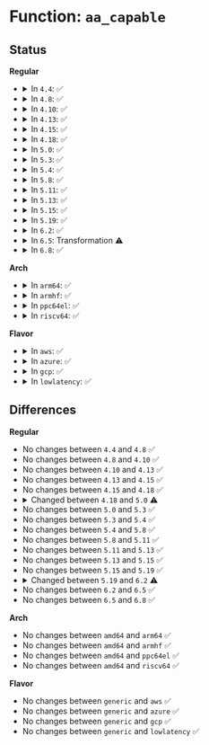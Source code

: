 # Function: <code>aa_capable</code>

## Status
<b>Regular</b>
<ul>
<li>
<details>
<summary>In <code>4.4</code>: ✅</summary>

```c
int aa_capable(struct aa_label *label, int cap, int audit);
```

**Collision:** Unique Global

**Inline:** No

**Transformation:** False

**Instances:**

```
In security/apparmor/capability.c (ffffffff81376dd0)
Location: security/apparmor/capability.c:148
Inline: False
Direct callers:
  - security/apparmor/ipc.c:aa_may_ptrace
  - security/apparmor/lsm.c:apparmor_capable
  - security/apparmor/lsm.c:apparmor_capable
  - security/apparmor/resource.c:aa_task_setrlimit
```
**Symbols:**

```
ffffffff81376dd0-ffffffff81377172: aa_capable (STB_GLOBAL)
```
</details>
</li>
<li>
<details>
<summary>In <code>4.8</code>: ✅</summary>

```c
int aa_capable(struct aa_label *label, int cap, int audit);
```

**Collision:** Unique Global

**Inline:** No

**Transformation:** False

**Instances:**

```
In security/apparmor/capability.c (ffffffff813af840)
Location: security/apparmor/capability.c:148
Inline: False
Direct callers:
  - security/apparmor/ipc.c:aa_may_ptrace
  - security/apparmor/lsm.c:apparmor_capable
  - security/apparmor/lsm.c:apparmor_capable
  - security/apparmor/resource.c:aa_task_setrlimit
```
**Symbols:**

```
ffffffff813af840-ffffffff813afc6e: aa_capable (STB_GLOBAL)
```
</details>
</li>
<li>
<details>
<summary>In <code>4.10</code>: ✅</summary>

```c
int aa_capable(struct aa_label *label, int cap, int audit);
```

**Collision:** Unique Global

**Inline:** No

**Transformation:** False

**Instances:**

```
In security/apparmor/capability.c (ffffffff813c69c0)
Location: security/apparmor/capability.c:148
Inline: False
Direct callers:
  - security/apparmor/ipc.c:aa_may_ptrace
  - security/apparmor/lsm.c:apparmor_capable
  - security/apparmor/lsm.c:apparmor_capable
  - security/apparmor/resource.c:aa_task_setrlimit
```
**Symbols:**

```
ffffffff813c69c0-ffffffff813c6dee: aa_capable (STB_GLOBAL)
```
</details>
</li>
<li>
<details>
<summary>In <code>4.13</code>: ✅</summary>

```c
int aa_capable(struct aa_label *label, int cap, int audit);
```

**Collision:** Unique Global

**Inline:** No

**Transformation:** False

**Instances:**

```
In security/apparmor/capability.c (ffffffff813dc840)
Location: security/apparmor/capability.c:151
Inline: False
Direct callers:
  - security/apparmor/ipc.c:aa_may_ptrace
  - security/apparmor/lsm.c:apparmor_capable
  - security/apparmor/lsm.c:apparmor_capable
  - security/apparmor/resource.c:aa_task_setrlimit
```
**Symbols:**

```
ffffffff813dc840-ffffffff813dcb66: aa_capable (STB_GLOBAL)
```
</details>
</li>
<li>
<details>
<summary>In <code>4.15</code>: ✅</summary>

```c
int aa_capable(struct aa_label *label, int cap, int audit);
```

**Collision:** Unique Global

**Inline:** No

**Transformation:** False

**Instances:**

```
In security/apparmor/capability.c (ffffffff814032b0)
Location: security/apparmor/capability.c:151
Inline: False
Direct callers:
  - security/apparmor/ipc.c:aa_may_ptrace
  - security/apparmor/lsm.c:apparmor_capable
  - security/apparmor/lsm.c:apparmor_capable
  - security/apparmor/resource.c:aa_task_setrlimit
```
**Symbols:**

```
ffffffff814032b0-ffffffff814035db: aa_capable (STB_GLOBAL)
```
</details>
</li>
<li>
<details>
<summary>In <code>4.18</code>: ✅</summary>

```c
int aa_capable(struct aa_label *label, int cap, int audit);
```

**Collision:** Unique Global

**Inline:** No

**Transformation:** False

**Instances:**

```
In security/apparmor/capability.c (ffffffff81434420)
Location: security/apparmor/capability.c:151
Inline: False
Direct callers:
  - security/apparmor/ipc.c:aa_may_ptrace
  - security/apparmor/lsm.c:apparmor_capable
  - security/apparmor/lsm.c:apparmor_capable
  - security/apparmor/resource.c:aa_task_setrlimit
```
**Symbols:**

```
ffffffff81434420-ffffffff81434767: aa_capable (STB_GLOBAL)
```
</details>
</li>
<li>
<details>
<summary>In <code>5.0</code>: ✅</summary>

```c
int aa_capable(struct aa_label *label, int cap, unsigned int opts);
```

**Collision:** Unique Global

**Inline:** No

**Transformation:** False

**Instances:**

```
In security/apparmor/capability.c (ffffffff81450f70)
Location: security/apparmor/capability.c:151
Inline: False
Direct callers:
  - security/apparmor/ipc.c:aa_may_ptrace
  - security/apparmor/lsm.c:apparmor_capable
  - security/apparmor/lsm.c:apparmor_capable
  - security/apparmor/resource.c:aa_task_setrlimit
```
**Symbols:**

```
ffffffff81450f70-ffffffff814512bb: aa_capable (STB_GLOBAL)
```
</details>
</li>
<li>
<details>
<summary>In <code>5.3</code>: ✅</summary>

```c
int aa_capable(struct aa_label *label, int cap, unsigned int opts);
```

**Collision:** Unique Global

**Inline:** No

**Transformation:** False

**Instances:**

```
In security/apparmor/capability.c (ffffffff8147ea30)
Location: security/apparmor/capability.c:147
Inline: False
Direct callers:
  - security/apparmor/ipc.c:aa_may_ptrace
  - security/apparmor/lsm.c:apparmor_capable
  - security/apparmor/lsm.c:apparmor_capable
  - security/apparmor/resource.c:aa_task_setrlimit
```
**Symbols:**

```
ffffffff8147ea30-ffffffff8147ed6d: aa_capable (STB_GLOBAL)
```
</details>
</li>
<li>
<details>
<summary>In <code>5.4</code>: ✅</summary>

```c
int aa_capable(struct aa_label *label, int cap, unsigned int opts);
```

**Collision:** Unique Global

**Inline:** No

**Transformation:** False

**Instances:**

```
In security/apparmor/capability.c (ffffffff81498730)
Location: security/apparmor/capability.c:147
Inline: False
Direct callers:
  - security/apparmor/ipc.c:aa_may_ptrace
  - security/apparmor/lsm.c:apparmor_capable
  - security/apparmor/lsm.c:apparmor_capable
  - security/apparmor/resource.c:aa_task_setrlimit
```
**Symbols:**

```
ffffffff81498730-ffffffff81498a6d: aa_capable (STB_GLOBAL)
```
</details>
</li>
<li>
<details>
<summary>In <code>5.8</code>: ✅</summary>

```c
int aa_capable(struct aa_label *label, int cap, unsigned int opts);
```

**Collision:** Unique Global

**Inline:** No

**Transformation:** False

**Instances:**

```
In security/apparmor/capability.c (ffffffff814f0ce0)
Location: security/apparmor/capability.c:147
Inline: False
Direct callers:
  - security/apparmor/ipc.c:aa_may_ptrace
  - security/apparmor/lsm.c:apparmor_capable
  - security/apparmor/lsm.c:apparmor_capable
  - security/apparmor/resource.c:aa_task_setrlimit
```
**Symbols:**

```
ffffffff814f0ce0-ffffffff814f0e6e: aa_capable (STB_GLOBAL)
```
</details>
</li>
<li>
<details>
<summary>In <code>5.11</code>: ✅</summary>

```c
int aa_capable(struct aa_label *label, int cap, unsigned int opts);
```

**Collision:** Unique Global

**Inline:** No

**Transformation:** False

**Instances:**

```
In security/apparmor/capability.c (ffffffff8150df60)
Location: security/apparmor/capability.c:147
Inline: False
Direct callers:
  - security/apparmor/ipc.c:aa_may_ptrace
  - security/apparmor/lsm.c:apparmor_capable
  - security/apparmor/lsm.c:apparmor_capable
  - security/apparmor/resource.c:aa_task_setrlimit
```
**Symbols:**

```
ffffffff8150df60-ffffffff8150e0ee: aa_capable (STB_GLOBAL)
```
</details>
</li>
<li>
<details>
<summary>In <code>5.13</code>: ✅</summary>

```c
int aa_capable(struct aa_label *label, int cap, unsigned int opts);
```

**Collision:** Unique Global

**Inline:** No

**Transformation:** False

**Instances:**

```
In security/apparmor/capability.c (ffffffff81514980)
Location: security/apparmor/capability.c:147
Inline: False
Direct callers:
  - security/apparmor/ipc.c:aa_may_ptrace
  - security/apparmor/lsm.c:apparmor_capable
  - security/apparmor/lsm.c:apparmor_capable
  - security/apparmor/resource.c:aa_task_setrlimit
```
**Symbols:**

```
ffffffff81514980-ffffffff81514b0b: aa_capable (STB_GLOBAL)
```
</details>
</li>
<li>
<details>
<summary>In <code>5.15</code>: ✅</summary>

```c
int aa_capable(struct aa_label *label, int cap, unsigned int opts);
```

**Collision:** Unique Global

**Inline:** No

**Transformation:** False

**Instances:**

```
In security/apparmor/capability.c (ffffffff815728b0)
Location: security/apparmor/capability.c:147
Inline: False
Direct callers:
  - security/apparmor/ipc.c:aa_may_ptrace
  - security/apparmor/lsm.c:apparmor_capable
  - security/apparmor/lsm.c:apparmor_capable
  - security/apparmor/resource.c:aa_task_setrlimit
```
**Symbols:**

```
ffffffff815728b0-ffffffff81572ab7: aa_capable (STB_GLOBAL)
```
</details>
</li>
<li>
<details>
<summary>In <code>5.19</code>: ✅</summary>

```c
int aa_capable(struct aa_label *label, int cap, unsigned int opts);
```

**Collision:** Unique Global

**Inline:** No

**Transformation:** False

**Instances:**

```
In security/apparmor/capability.c (ffffffff8160f8e0)
Location: security/apparmor/capability.c:151
Inline: False
Direct callers:
  - security/apparmor/task.c:aa_may_ptrace
  - security/apparmor/policy.c:aa_policy_admin_capable
  - security/apparmor/lsm.c:apparmor_capable
  - security/apparmor/lsm.c:apparmor_capable
  - security/apparmor/resource.c:aa_task_setrlimit
```
**Symbols:**

```
ffffffff8160f8e0-ffffffff8160fb09: aa_capable (STB_GLOBAL)
```
</details>
</li>
<li>
<details>
<summary>In <code>6.2</code>: ✅</summary>

```c
int aa_capable(const struct cred *subj_cred, struct aa_label *label, int cap, unsigned int opts);
```

**Collision:** Unique Global

**Inline:** No

**Transformation:** False

**Instances:**

```
In security/apparmor/capability.c (ffffffff816c2300)
Location: security/apparmor/capability.c:152
Inline: False
Direct callers:
  - security/apparmor/task.c:aa_may_ptrace
  - security/apparmor/policy.c:aa_policy_admin_capable
  - security/apparmor/lsm.c:apparmor_capable
  - security/apparmor/lsm.c:apparmor_capable
  - security/apparmor/resource.c:aa_task_setrlimit
```
**Symbols:**

```
ffffffff816c2300-ffffffff816c250b: aa_capable (STB_GLOBAL)
```
</details>
</li>
<li>
<details>
<summary>In <code>6.5</code>: Transformation ⚠️</summary>

```c
int aa_capable(const struct cred *subj_cred, struct aa_label *label, int cap, unsigned int opts);
```

**Collision:** Unique Global

**Inline:** No

**Transformation:** True

**Instances:**

```
In security/apparmor/capability.c (0)
Location: security/apparmor/capability.c:152
Inline: False
Direct callers:
  - security/apparmor/task.c:aa_may_ptrace
  - security/apparmor/policy.c:aa_policy_admin_capable
  - security/apparmor/lsm.c:apparmor_capable
  - security/apparmor/lsm.c:apparmor_capable
  - security/apparmor/resource.c:aa_task_setrlimit
```
**Symbols:**

```
ffffffff820f46f3-ffffffff820f471a: aa_capable.cold (STB_LOCAL)
ffffffff816faf40-ffffffff816fb0b3: aa_capable (STB_GLOBAL)
```
</details>
</li>
<li>
<details>
<summary>In <code>6.8</code>: ✅</summary>

```c
int aa_capable(const struct cred *subj_cred, struct aa_label *label, int cap, unsigned int opts);
```

**Collision:** Unique Global

**Inline:** No

**Transformation:** False

**Instances:**

```
In security/apparmor/capability.c (ffffffff81737da0)
Location: security/apparmor/capability.c:176
Inline: False
Direct callers:
  - security/apparmor/task.c:aa_may_ptrace
  - security/apparmor/policy.c:aa_policy_admin_capable
  - security/apparmor/lsm.c:apparmor_capable
  - security/apparmor/lsm.c:apparmor_capable
  - security/apparmor/resource.c:aa_task_setrlimit
```
**Symbols:**

```
ffffffff81737da0-ffffffff81737e9c: aa_capable (STB_GLOBAL)
```
</details>
</li>
</ul>
<b>Arch</b>
<ul>
<li>
<details>
<summary>In <code>arm64</code>: ✅</summary>

```c
int aa_capable(struct aa_label *label, int cap, unsigned int opts);
```

**Collision:** Unique Global

**Inline:** No

**Transformation:** False

**Instances:**

```
In security/apparmor/capability.c (ffff80001058e340)
Location: security/apparmor/capability.c:147
Inline: False
Direct callers:
  - security/apparmor/ipc.c:aa_may_ptrace
  - security/apparmor/lsm.c:apparmor_capable
  - security/apparmor/lsm.c:apparmor_capable
  - security/apparmor/resource.c:aa_task_setrlimit
```
**Symbols:**

```
ffff80001058e340-ffff80001058e694: aa_capable (STB_GLOBAL)
```
</details>
</li>
<li>
<details>
<summary>In <code>armhf</code>: ✅</summary>

```c
int aa_capable(struct aa_label *label, int cap, unsigned int opts);
```

**Collision:** Unique Global

**Inline:** No

**Transformation:** False

**Instances:**

```
In security/apparmor/capability.c (c073f1b4)
Location: security/apparmor/capability.c:147
Inline: False
Direct callers:
  - security/apparmor/ipc.c:aa_may_ptrace
  - security/apparmor/lsm.c:apparmor_capable
  - security/apparmor/lsm.c:apparmor_capable
  - security/apparmor/resource.c:aa_task_setrlimit
```
**Symbols:**

```
c073f1b4-c073f50c: aa_capable (STB_GLOBAL)
```
</details>
</li>
<li>
<details>
<summary>In <code>ppc64el</code>: ✅</summary>

```c
int aa_capable(struct aa_label *label, int cap, unsigned int opts);
```

**Collision:** Unique Global

**Inline:** No

**Transformation:** False

**Instances:**

```
In security/apparmor/capability.c (c000000000700e50)
Location: security/apparmor/capability.c:147
Inline: False
Direct callers:
  - security/apparmor/ipc.c:aa_may_ptrace
  - security/apparmor/lsm.c:apparmor_capable
  - security/apparmor/lsm.c:apparmor_capable
  - security/apparmor/resource.c:aa_task_setrlimit
```
**Symbols:**

```
c000000000700e50-c0000000007012d8: aa_capable (STB_GLOBAL)
```
</details>
</li>
<li>
<details>
<summary>In <code>riscv64</code>: ✅</summary>

```c
int aa_capable(struct aa_label *label, int cap, unsigned int opts);
```

**Collision:** Unique Global

**Inline:** No

**Transformation:** False

**Instances:**

```
In security/apparmor/capability.c (ffffffe0003dc35e)
Location: security/apparmor/capability.c:147
Inline: False
Direct callers:
  - security/apparmor/ipc.c:aa_may_ptrace
  - security/apparmor/lsm.c:apparmor_capable
  - security/apparmor/lsm.c:apparmor_capable
  - security/apparmor/resource.c:aa_task_setrlimit
```
**Symbols:**

```
ffffffe0003dc35e-ffffffe0003dc5e4: aa_capable (STB_GLOBAL)
```
</details>
</li>
</ul>
<b>Flavor</b>
<ul>
<li>
<details>
<summary>In <code>aws</code>: ✅</summary>

```c
int aa_capable(struct aa_label *label, int cap, unsigned int opts);
```

**Collision:** Unique Global

**Inline:** No

**Transformation:** False

**Instances:**

```
In security/apparmor/capability.c (ffffffff81490d10)
Location: security/apparmor/capability.c:147
Inline: False
Direct callers:
  - security/apparmor/ipc.c:aa_may_ptrace
  - security/apparmor/lsm.c:apparmor_capable
  - security/apparmor/lsm.c:apparmor_capable
  - security/apparmor/resource.c:aa_task_setrlimit
```
**Symbols:**

```
ffffffff81490d10-ffffffff8149104d: aa_capable (STB_GLOBAL)
```
</details>
</li>
<li>
<details>
<summary>In <code>azure</code>: ✅</summary>

```c
int aa_capable(struct aa_label *label, int cap, unsigned int opts);
```

**Collision:** Unique Global

**Inline:** No

**Transformation:** False

**Instances:**

```
In security/apparmor/capability.c (ffffffff81481730)
Location: security/apparmor/capability.c:147
Inline: False
Direct callers:
  - security/apparmor/ipc.c:aa_may_ptrace
  - security/apparmor/lsm.c:apparmor_capable
  - security/apparmor/lsm.c:apparmor_capable
  - security/apparmor/resource.c:aa_task_setrlimit
```
**Symbols:**

```
ffffffff81481730-ffffffff81481a6d: aa_capable (STB_GLOBAL)
```
</details>
</li>
<li>
<details>
<summary>In <code>gcp</code>: ✅</summary>

```c
int aa_capable(struct aa_label *label, int cap, unsigned int opts);
```

**Collision:** Unique Global

**Inline:** No

**Transformation:** False

**Instances:**

```
In security/apparmor/capability.c (ffffffff8148cdb0)
Location: security/apparmor/capability.c:147
Inline: False
Direct callers:
  - security/apparmor/ipc.c:aa_may_ptrace
  - security/apparmor/lsm.c:apparmor_capable
  - security/apparmor/lsm.c:apparmor_capable
  - security/apparmor/resource.c:aa_task_setrlimit
```
**Symbols:**

```
ffffffff8148cdb0-ffffffff8148d0ed: aa_capable (STB_GLOBAL)
```
</details>
</li>
<li>
<details>
<summary>In <code>lowlatency</code>: ✅</summary>

```c
int aa_capable(struct aa_label *label, int cap, unsigned int opts);
```

**Collision:** Unique Global

**Inline:** No

**Transformation:** False

**Instances:**

```
In security/apparmor/capability.c (ffffffff814a4bf0)
Location: security/apparmor/capability.c:147
Inline: False
Direct callers:
  - security/apparmor/ipc.c:aa_may_ptrace
  - security/apparmor/lsm.c:apparmor_capable
  - security/apparmor/lsm.c:apparmor_capable
  - security/apparmor/resource.c:aa_task_setrlimit
```
**Symbols:**

```
ffffffff814a4bf0-ffffffff814a4f5f: aa_capable (STB_GLOBAL)
```
</details>
</li>
</ul>

## Differences
<b>Regular</b>
<ul>
<li>
No changes between <code>4.4</code> and <code>4.8</code> ✅
</li>
<li>
No changes between <code>4.8</code> and <code>4.10</code> ✅
</li>
<li>
No changes between <code>4.10</code> and <code>4.13</code> ✅
</li>
<li>
No changes between <code>4.13</code> and <code>4.15</code> ✅
</li>
<li>
No changes between <code>4.15</code> and <code>4.18</code> ✅
</li>
<li>
<details>
<summary>Changed between <code>4.18</code> and <code>5.0</code> ⚠️</summary>
<ul>
<li>
<b>Param added. </b>
<code>unsigned int opts</code>
</li>
<li>
<b>Param removed. </b>
<code>int audit</code>
</li>
</ul>
</details>
</li>
<li>
No changes between <code>5.0</code> and <code>5.3</code> ✅
</li>
<li>
No changes between <code>5.3</code> and <code>5.4</code> ✅
</li>
<li>
No changes between <code>5.4</code> and <code>5.8</code> ✅
</li>
<li>
No changes between <code>5.8</code> and <code>5.11</code> ✅
</li>
<li>
No changes between <code>5.11</code> and <code>5.13</code> ✅
</li>
<li>
No changes between <code>5.13</code> and <code>5.15</code> ✅
</li>
<li>
No changes between <code>5.15</code> and <code>5.19</code> ✅
</li>
<li>
<details>
<summary>Changed between <code>5.19</code> and <code>6.2</code> ⚠️</summary>
<ul>
<li>
<b>Param added. </b>
<code>const struct cred *subj_cred</code>
</li>
<li>
<b>Param reordered. </b>
<code>label, cap, opts</code> ➡️ <code>subj_cred, label, cap, opts</code>
</li>
</ul>
</details>
</li>
<li>
No changes between <code>6.2</code> and <code>6.5</code> ✅
</li>
<li>
No changes between <code>6.5</code> and <code>6.8</code> ✅
</li>
</ul>
<b>Arch</b>
<ul>
<li>
No changes between <code>amd64</code> and <code>arm64</code> ✅
</li>
<li>
No changes between <code>amd64</code> and <code>armhf</code> ✅
</li>
<li>
No changes between <code>amd64</code> and <code>ppc64el</code> ✅
</li>
<li>
No changes between <code>amd64</code> and <code>riscv64</code> ✅
</li>
</ul>
<b>Flavor</b>
<ul>
<li>
No changes between <code>generic</code> and <code>aws</code> ✅
</li>
<li>
No changes between <code>generic</code> and <code>azure</code> ✅
</li>
<li>
No changes between <code>generic</code> and <code>gcp</code> ✅
</li>
<li>
No changes between <code>generic</code> and <code>lowlatency</code> ✅
</li>
</ul>
